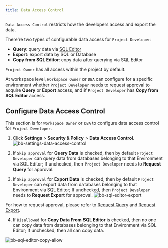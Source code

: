 ```yaml
---
title: Data Access Control
---
```


<EnterpriseOnlyBlock />

`Data Access Control` restricts how the developers access and export the data.

There're two types of configurable data access for `Project Developer`:

- **Query**: query data via [SQL Editor](/docs/sql-editor/overview)
- **Export**: export data by SQL or Database
- **Copy from SQL Editor**: copy data after querying via SQL Editor

`Project Owner` has all access within the project by default.

At workspace level, `Workspace Owner`  or `DBA` can configure for a specific environment whether `Project Developer` needs to request approval to acquire **Query** or **Export** access, and if  `Project Developer`  has **Copy from SQL Editor** access.

## Configure Data Access Control

This section is for `Workspace Owner` or `DBA` to configure data access control for `Project Developer`.

1. Click **Settings** > **Security & Policy** > **Data Access Control**.
![bb-settings-data-access-control](/content/docs/security/data-access-control/bb-settings-data-access-control.webp)

2. If `Skip approval` for **Query Data** is checked, then by default `Project Developer` can query data from databases belonging to that Environment via SQL Editor; If unchecked, then `Project Developer` needs to **Request Query** for approval.
3. If `Skip approval` for **Export Data** is checked, then by default `Project Developer` can export data from databases belonging to that Environment via SQL Editor;  If unchecked, then `Project Developer` needs to **Request Export** for approval.
![bb-sql-editor-export](/content/docs/security/data-access-control/bb-sql-editor-export.webp)

For how to request approval, please refer to [Request Query](/docs/security/data-query/) and [Request Export](/docs/security/data-export/).

4. If `Disallowed` for **Copy Data From SQL Editor** is checked, then no one can copy data from databases belonging to that Environment via SQL Editor;  If unchecked, then all can copy data.

![bb-sql-editor-copy-allow](/content/docs/security/data-access-control/bb-sql-editor-copy-allow.webp)